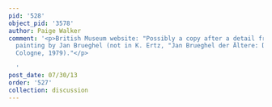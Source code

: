 ```yaml
---
pid: '528'
object_pid: '3578'
author: Paige Walker
comment: '<p>British Museum website: "Possibly a copy after a detail from an unidentified
  painting by Jan Brueghel (not in K. Ertz, "Jan Brueghel der Ältere: Die Gemälde",
  Cologne, 1979)."</p>

  '
post_date: 07/30/13
order: '527'
collection: discussion
---
```


